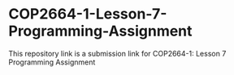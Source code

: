 # COP2664-1-Lesson-7-Programming-Assignment
This repository link is a submission link for COP2664-1: Lesson 7 Programming Assignment
